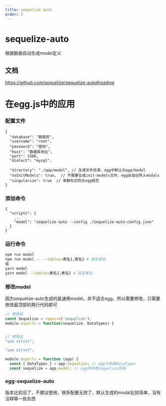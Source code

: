 ```yaml
---
title: sequelize auto
order: 3
---
```


# sequelize-auto

根据数据自动生成model定义

## 文档
https://github.com/sequelize/sequelize-auto#readme

# 在egg.js中的应用

### 配置文件

```json5
{
  "database": "数据库",
  "username": "root",
  "password": "密码",
  "host": "数据库地址",
  "port": 3306,
  "dialect": "mysql",

  "directory": "./app/model", // 生成文件目录，egg中默认为app/model
  "noInitModels": true,  // 不需要生成init-models文件，egg会自动导入modals
  "singularize": true  // 单数形式符合egg规范
}
```

### 添加命令
```json5
{
  "scripts": {
    ...
    "model": "sequelize-auto --config ./sequelize-auto-config.json"
  }
}
```

### 运行命令
```bash
npm run model
npm run model -- --tables=表名1,表名2 # 指定表名
或
yarn model
yarn model --tables=表名1,表名2 # 指定表名
```

### 修改model
因为sequelize-auto生成的是通用model，并不适合egg，所以需要修改，只需要修改最顶部的两行代码即可
```js
// 修改前
const Sequelize = require('sequelize');
module.exports = function(sequelize, DataTypes) {


// 修改后
"use strict";

"use strict";

module.exports = function (app) {
  const { DataTypes } = app.Sequelize; // egg中获取DataTypes
  const sequelize = app.model; // egg中获取sequelize实例

```

### egg-sequelize-auto
版本比较旧了，不建议使用，很多配置无效了，默认生成的modal比较简单，没有注释等一些东西